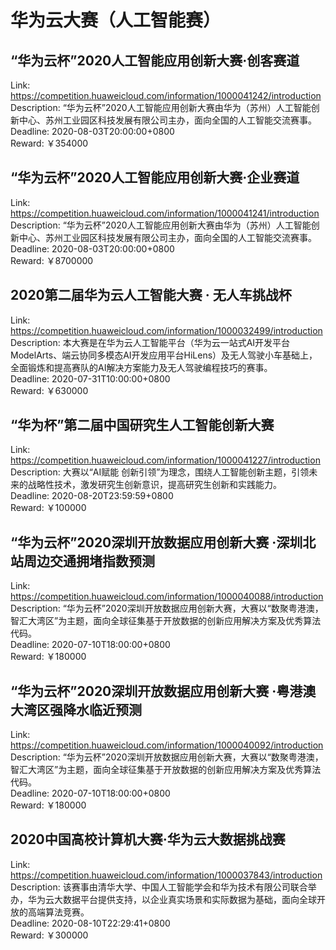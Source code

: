 # 华为云大赛（人工智能赛）



## “华为云杯”2020人工智能应用创新大赛·创客赛道

Link: https://competition.huaweicloud.com/information/1000041242/introduction  
Description: “华为云杯”2020人工智能应用创新大赛由华为（苏州）人工智能创新中心、苏州工业园区科技发展有限公司主办，面向全国的人工智能交流赛事。  
Deadline: 2020-08-03T20:00:00+0800  
Reward: ￥354000  


## “华为云杯”2020人工智能应用创新大赛·企业赛道

Link: https://competition.huaweicloud.com/information/1000041241/introduction  
Description: “华为云杯”2020人工智能应用创新大赛由华为（苏州）人工智能创新中心、苏州工业园区科技发展有限公司主办，面向全国的人工智能交流赛事。  
Deadline: 2020-08-03T20:00:00+0800  
Reward: ￥8700000  


## 2020第二届华为云人工智能大赛 · 无人车挑战杯

Link: https://competition.huaweicloud.com/information/1000032499/introduction  
Description: 本大赛是在华为云人工智能平台（华为云一站式AI开发平台ModelArts、端云协同多模态AI开发应用平台HiLens）及无人驾驶小车基础上，全面锻炼和提高赛队的AI解决方案能力及无人驾驶编程技巧的赛事。  
Deadline: 2020-07-31T10:00:00+0800  
Reward: ￥630000  


## “华为杯”第二届中国研究生人工智能创新大赛

Link: https://competition.huaweicloud.com/information/1000041227/introduction  
Description: 大赛以“AI赋能 创新引领”为理念，围绕人工智能创新主题，引领未来的战略性技术，激发研究生创新意识，提高研究生创新和实践能力。  
Deadline: 2020-08-20T23:59:59+0800  
Reward: ￥100000  


## “华为云杯”2020深圳开放数据应用创新大赛 ·深圳北站周边交通拥堵指数预测

Link: https://competition.huaweicloud.com/information/1000040088/introduction  
Description: “华为云杯”2020深圳开放数据应用创新大赛，大赛以“数聚粤港澳，智汇大湾区”为主题，面向全球征集基于开放数据的创新应用解决方案及优秀算法代码。  
Deadline: 2020-07-10T18:00:00+0800  
Reward: ￥180000  


## “华为云杯”2020深圳开放数据应用创新大赛 ·粤港澳大湾区强降水临近预测

Link: https://competition.huaweicloud.com/information/1000040092/introduction  
Description: “华为云杯”2020深圳开放数据应用创新大赛，大赛以“数聚粤港澳，智汇大湾区”为主题，面向全球征集基于开放数据的创新应用解决方案及优秀算法代码。  
Deadline: 2020-07-10T18:00:00+0800  
Reward: ￥180000  


## 2020中国高校计算机大赛·华为云大数据挑战赛

Link: https://competition.huaweicloud.com/information/1000037843/introduction  
Description: 该赛事由清华大学、中国人工智能学会和华为技术有限公司联合举办，华为云大数据平台提供支持，以企业真实场景和实际数据为基础，面向全球开放的高端算法竞赛。  
Deadline: 2020-08-10T22:29:41+0800  
Reward: ￥300000  

